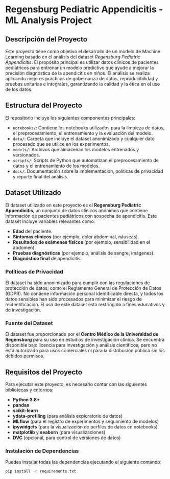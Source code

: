 # Regensburg Pediatric Appendicitis - ML Analysis Project

## Descripción del Proyecto

Este proyecto tiene como objetivo el desarrollo de un modelo de Machine Learning basado en el análisis del dataset *Regensburg Pediatric Appendicitis*. El propósito principal es utilizar datos clínicos de pacientes pediátricos para entrenar un modelo predictivo que ayude a mejorar la precisión diagnóstica de la apendicitis en niños. El análisis se realiza aplicando mejores prácticas de gobernanza de datos, reproducibilidad y pruebas unitarias e integrales, garantizando la calidad y la ética en el uso de los datos.

## Estructura del Proyecto

El repositorio incluye los siguientes componentes principales:

- `notebooks/`: Contiene los notebooks utilizados para la limpieza de datos, el preprocesamiento, el entrenamiento y la evaluación del modelo.
- `data/`: Carpeta que incluye el dataset anonimizado y cualquier dato procesado que se utilice en los experimentos.
- `models/`: Archivos que almacenan los modelos entrenados y versionados.
- `scripts/`: Scripts de Python que automatizan el preprocesamiento de datos y el entrenamiento de los modelos.
- `docs/`: Documentación sobre la implementación, políticas de privacidad y reporte final del análisis.

## Dataset Utilizado

El dataset utilizado en este proyecto es el **Regensburg Pediatric Appendicitis**, un conjunto de datos clínicos anónimos que contiene información de pacientes pediátricos con sospecha de apendicitis. Este dataset incluye variables relevantes como:

- **Edad** del paciente.
- **Síntomas clínicos** (por ejemplo, dolor abdominal, náuseas).
- **Resultados de exámenes físicos** (por ejemplo, sensibilidad en el abdomen).
- **Pruebas diagnósticas** (por ejemplo, análisis de sangre, imágenes).
- **Diagnóstico final** de apendicitis.

### Políticas de Privacidad

El dataset ha sido anonimizado para cumplir con las regulaciones de protección de datos, como el Reglamento General de Protección de Datos (GDPR). No contiene información personal identificable directa, y todos los datos sensibles han sido procesados para minimizar el riesgo de reidentificación. El uso de este dataset está restringido a fines educativos y de investigación.

### Fuente del Dataset

El dataset fue proporcionado por el **Centro Médico de la Universidad de Regensburg** para su uso en estudios de investigación clínica. Se encuentra disponible bajo licencia para investigación y análisis científicos, pero no está autorizado para usos comerciales ni para la distribución pública sin los debidos permisos.

## Requisitos del Proyecto

Para ejecutar este proyecto, es necesario contar con las siguientes bibliotecas y entornos:

- **Python 3.8+**
- **pandas**
- **scikit-learn**
- **ydata-profiling** (para análisis exploratorio de datos)
- **MLflow** (para el registro de experimentos y seguimiento de modelos)
- **ipywidgets** (para la visualización de perfiles de datos en notebooks)
- **matplotlib** y **seaborn** (para visualizaciones)
- **DVC** (opcional, para control de versiones de datos)

### Instalación de Dependencias

Puedes instalar todas las dependencias ejecutando el siguiente comando:

```bash
pip install -r requirements.txt